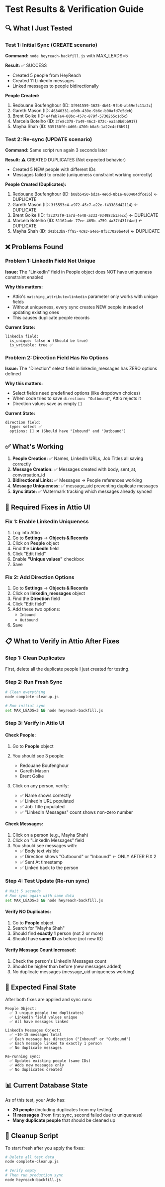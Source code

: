 # Test Results & Verification Guide

## 🔍 What I Just Tested

### Test 1: Initial Sync (CREATE scenario)
**Command:** `node heyreach-backfill.js` with MAX_LEADS=5

**Result:** ✅ SUCCESS
- Created 5 people from HeyReach
- Created 11 LinkedIn messages
- Linked messages to people bidirectionally

**People Created:**
1. Redouane Boufenghour (ID: `3f961559-1625-4b61-9fb8-ab59efc11a2c`)
2. Gareth Mason (ID: `46340331-e0db-430e-9b6c-b00afd7c5deb`)
3. Brent Golke (ID: `e4feb7a4-00bc-457c-879f-5730265c1d5c`)
4. Marcela Botelho (ID: `2fe8c378-7a49-46c3-872c-ea3a0b6bb917`)
5. Mayha Shah (ID: `535150f0-4d66-4700-b0a5-1a22c4cf8b91`)

### Test 2: Re-sync (UPDATE scenario)
**Command:** Same script run again 3 seconds later

**Result:** ⚠️ CREATED DUPLICATES (Not expected behavior)
- Created 5 NEW people with different IDs
- Messages failed to create (uniqueness constraint working correctly)

**People Created (Duplicates):**
1. Redouane Boufenghour (ID: `b08b5450-bd3a-4e6d-8b1e-800404dfce55`) ← DUPLICATE
2. Gareth Mason (ID: `3f5553c4-a972-45c7-a22e-f43386d42114`) ← DUPLICATE
3. Brent Golke (ID: `f2c372f9-1a7d-4e48-a233-934983b1aecc`) ← DUPLICATE
4. Marcela Botelho (ID: `51162ade-77ee-465b-a759-4a37f431f4ad`) ← DUPLICATE
5. Mayha Shah (ID: `d41b13b8-ff85-4c93-a4e6-8f5c7020be40`) ← DUPLICATE

## ❌ Problems Found

### Problem 1: LinkedIn Field Not Unique
**Issue:** The "LinkedIn" field in People object does NOT have uniqueness constraint enabled

**Why this matters:**
- Attio's `matching_attribute=linkedin` parameter only works with unique fields
- Without uniqueness, every sync creates NEW people instead of updating existing ones
- This causes duplicate people records

**Current State:**
```
linkedin field:
  is_unique: false ❌ (Should be true)
  is_writable: true ✅
```

### Problem 2: Direction Field Has No Options
**Issue:** The "Direction" select field in linkedin_messages has ZERO options defined

**Why this matters:**
- Select fields need predefined options (like dropdown choices)
- When code tries to save `direction: "Outbound"`, Attio rejects it
- Direction values save as empty `[]`

**Current State:**
```
direction field:
  type: select ✅
  options: [] ❌ (Should have "Inbound" and "Outbound")
```

## ✅ What's Working

1. **People Creation:** ✅ Names, LinkedIn URLs, Job Titles all saving correctly
2. **Message Creation:** ✅ Messages created with body, sent_at, conversation_id
3. **Bidirectional Links:** ✅ Messages → People references working
4. **Message Uniqueness:** ✅ message_uid preventing duplicate messages
5. **Sync State:** ✅ Watermark tracking which messages already synced

## 🔧 Required Fixes in Attio UI

### Fix 1: Enable LinkedIn Uniqueness

1. Log into Attio
2. Go to **Settings** → **Objects & Records**
3. Click on **People** object
4. Find the **LinkedIn** field
5. Click "Edit field"
6. Enable **"Unique values"** checkbox
7. Save

### Fix 2: Add Direction Options

1. Go to **Settings** → **Objects & Records**
2. Click on **linkedin_messages** object
3. Find the **Direction** field
4. Click "Edit field"
5. Add these two options:
   - `Inbound`
   - `Outbound`
6. Save

## 📋 What to Verify in Attio After Fixes

### Step 1: Clean Duplicates
First, delete all the duplicate people I just created for testing.

### Step 2: Run Fresh Sync
```bash
# Clean everything
node complete-cleanup.js

# Run initial sync
set MAX_LEADS=3 && node heyreach-backfill.js
```

### Step 3: Verify in Attio UI

#### Check People:
1. Go to **People** object
2. You should see 3 people:
   - Redouane Boufenghour
   - Gareth Mason
   - Brent Golke

3. Click on any person, verify:
   - ✅ Name shows correctly
   - ✅ LinkedIn URL populated
   - ✅ Job Title populated
   - ✅ "LinkedIn Messages" count shows non-zero number

#### Check Messages:
1. Click on a person (e.g., Mayha Shah)
2. Click on "LinkedIn Messages" field
3. You should see messages with:
   - ✅ Body text visible
   - ✅ Direction shows "Outbound" or "Inbound" ← ONLY AFTER FIX 2
   - ✅ Sent At timestamp
   - ✅ Linked back to the person

### Step 4: Test Update (Re-run sync)
```bash
# Wait 5 seconds
# Run sync again with same data
set MAX_LEADS=3 && node heyreach-backfill.js
```

#### Verify NO Duplicates:
1. Go to **People** object
2. Search for "Mayha Shah"
3. Should find **exactly 1** person (not 2 or more)
4. Should have **same ID** as before (not new ID)

#### Verify Message Count Increased:
1. Check the person's LinkedIn Messages count
2. Should be higher than before (new messages added)
3. No duplicate messages (message_uid uniqueness working)

## 🎯 Expected Final State

After both fixes are applied and sync runs:

```
People Object:
  ✅ 3 unique people (no duplicates)
  ✅ LinkedIn field values unique
  ✅ All have messages linked

LinkedIn Messages Object:
  ✅ ~10-15 messages total
  ✅ Each message has direction ("Inbound" or "Outbound")
  ✅ Each message linked to exactly 1 person
  ✅ No duplicate messages

Re-running sync:
  ✅ Updates existing people (same IDs)
  ✅ Adds new messages only
  ✅ No duplicates created
```

## 📊 Current Database State

As of this test, your Attio has:
- **20 people** (including duplicates from my testing)
- **11 messages** (from first sync, second failed due to uniqueness)
- **Many duplicate people** that should be cleaned up

## 🧹 Cleanup Script

To start fresh after you apply the fixes:

```bash
# Delete all test data
node complete-cleanup.js

# Verify empty
# Then run production sync
node heyreach-backfill.js
```
